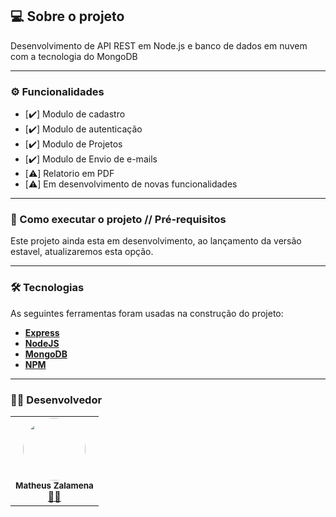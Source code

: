 ## 💻 Sobre o projeto

Desenvolvimento de API REST em Node.js e banco de dados em nuvem com a tecnologia do MongoDB


---
### ⚙️ Funcionalidades

- [:heavy_check_mark:] Modulo de cadastro
- [:heavy_check_mark:] Modulo de autenticação
- [:heavy_check_mark:] Modulo de Projetos
- [:heavy_check_mark:] Modulo de Envio de e-mails 
- [:warning:] Relatorio em PDF
- [:warning:] Em desenvolvimento de novas funcionalidades


---
### 🚀 Como executar o projeto // Pré-requisitos

Este projeto ainda esta em desenvolvimento, ao lançamento da versão estavel, atualizaremos esta opção. 




---
### 🛠 Tecnologias

As seguintes ferramentas foram usadas na construção do projeto:

-   **[Express](https://expressjs.com/)**
-   **[NodeJS](https://nodejs.org/en/)**
-   **[MongoDB](https://www.mongodb.com/pt-br)**
-   **[NPM](https://www.npmjs.com)**


---
### 👨‍💻 Desenvolvedor
<table>
  <tr>
    <td align="center"><img style="border-radius: 50%;" src="https://avatars2.githubusercontent.com/u/48697859?v=4" width="100px;" alt=""/><br /><sub><b>Matheus Zalamena</b></sub></a><br /><a  href="https://github.com/Matheuszl"> 👨‍🚀 </a></td>    
  </tr>
</table>
